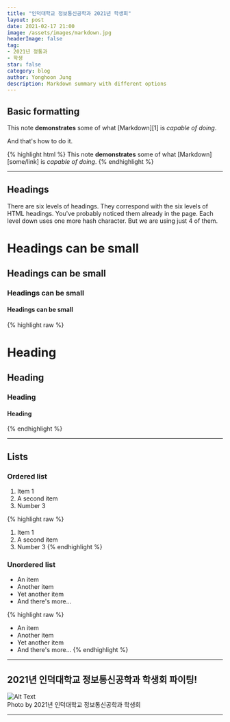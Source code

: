 ```yaml
---
title: "인덕대학교 정보통신공학과 2021년 학생회"
layout: post
date: 2021-02-17 21:00
image: /assets/images/markdown.jpg
headerImage: false
tag:
- 2021년 정통과
- 학생
star: false
category: blog
author: Yonghoon Jung
description: Markdown summary with different options
---
```


## Basic formatting

This note **demonstrates** some of what [Markdown][1] is *capable of doing*.

And that's how to do it.

{% highlight html %}
This note **demonstrates** some of what [Markdown][some/link] is *capable of doing*.
{% endhighlight %}

---

## Headings

There are six levels of headings. They correspond with the six levels of HTML headings. You've probably noticed them already in the page. Each level down uses one more hash character. But we are using just 4 of them.

# Headings can be small

## Headings can be small

### Headings can be small

#### Headings can be small

{% highlight raw %}
# Heading
## Heading
### Heading
#### Heading
{% endhighlight %}

---

## Lists

### Ordered list

1. Item 1
2. A second item
3. Number 3

{% highlight raw %}
1. Item 1
2. A second item
3. Number 3
{% endhighlight %}

### Unordered list

* An item
* Another item
* Yet another item
* And there's more...

{% highlight raw %}
* An item
* Another item
* Yet another item
* And there's more...
{% endhighlight %}

---

## 2021년 인덕대학교 정보통신공학과 학생회 파이팅!

<div class="side-by-side">
    <img class="image" src="https://yonghoon-jung.github.io/assets/images/2021IC.jpg" alt="Alt Text">
    <figcaption class="caption">Photo by 2021년 인덕대학교 정보통신공학과 학생회</figcaption>
</div>


---

